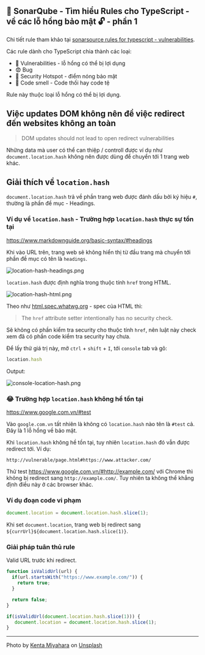 ## 🧪 SonarQube - Tìm hiểu Rules cho TypeScript - về các lỗ hổng bảo mật 🔓 - phần 1

Chi tiết rule tham khảo tại [sonarsource rules for typescript - vulnerabilities](https://rules.sonarsource.com/typescript/type/Vulnerability/RSPEC-6105).

Các rule dành cho TypeScript chia thành các loại:

- 🤤 Vulnerabilities - lỗ hổng có thể bị lợi dụng
- 😨 Bug
- 🤢 Security Hotspot - điểm nóng bảo mật
- 🤭 Code smell - Code thối hay code tệ

Rule này thuộc loại lỗ hổng có thể bị lợi dụng.

## Việc updates DOM không nên để việc redirect đến websites không an toàn

>DOM updates should not lead to open redirect vulnerabilities

Những data mà user có thể can thiệp / controll được ví dụ như `document.location.hash` không nên được dùng để chuyển tới 1 trang web khác.

## Giải thích về `location.hash`

`document.location.hash` trả về phần trang web được đánh dấu bởi ký hiệu `#`, thường là phần đề mục - Headings.

### Ví dụ về `location.hash` - Trường hợp `location.hash` thực sự tồn tại

https://www.markdownguide.org/basic-syntax/#headings

Khi vào URL trên, trang web sẽ không hiển thị từ đầu trang mà chuyển tới phần đề mục có tên là `headings`.

![location-hash-headings.png](https://cdn.hashnode.com/res/hashnode/image/upload/v1627281521240/j1lmeugyc.png)

`location.hash` được định nghĩa trong thuộc tính `href` trong HTML.

![location-hash-html.png](https://cdn.hashnode.com/res/hashnode/image/upload/v1627281553256/kiGxoLZxg.png)

Theo như [html.spec.whatwg.org](https://html.spec.whatwg.org/multipage/history.html#dom-location-hash-dev) - spec của HTML thì:

>The `href` attribute setter intentionally has no security check.

Sẽ không có phần kiểm tra security cho thuộc tính `href`, nên luật này check xem đã có phần code kiểm tra security hay chưa.

Để lấy thử giá trị này, mở `ctrl` + `shift` + `I`, tới `console` tab và gõ:

```js
location.hash
```

Output:

![console-location-hash.png](https://cdn.hashnode.com/res/hashnode/image/upload/v1627281594705/dZ9v497hI.png)

### 😂 Trường hợp `location.hash` không hề tồn tại

https://www.google.com.vn/#test

Vào `google.com.vn` tất nhiên là không có `location.hash` nào tên là `#test` cả. Đây là 1 lỗ hổng về bảo mật.

Khi `location.hash` không hề tồn tại, tuy nhiên `location.hash` đó vẫn được redirect tới. Ví dụ:

`http://vulnerable/page.html#https://www.attacker.com/`

Thử test https://www.google.com.vn/#http://example.com/ với Chrome thì không bị redirect sang `http://example.com/`.
Tuy nhiên ta không thể khẳng định điều này ở các browser khác.

### Ví dụ đoạn code vi phạm

```ts
document.location = document.location.hash.slice(1);
```

Khi set `document.location`, trang web bị redirect sang `${currUrl}${document.location.hash.slice(1)}`.

### Giải pháp tuân thủ rule

Valid URL trước khi redirect.


```ts
function isValidUrl(url) {
  if(url.startsWith("https://www.example.com/")) {
    return true;
  }

  return false;
}

if(isValidUrl(document.location.hash.slice(1))) {
   document.location = document.location.hash.slice(1);
}
```

---

Photo by <a href="https://unsplash.com/@kfc0105?utm_source=unsplash&utm_medium=referral&utm_content=creditCopyText">Kenta Miyahara</a> on <a href="https://unsplash.com/?utm_source=unsplash&utm_medium=referral&utm_content=creditCopyText">Unsplash</a>
